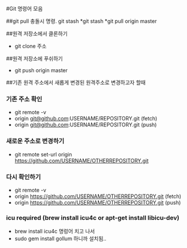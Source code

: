#Git 명령어 모음

##git pull 충돌시 명령. git stash
*git stash
*git pull origin master

##원격 저장소에서 클론하기
* git clone 주소

##원격 저장소에 푸쉬하기
* git push origin master

##기존 원격 주소에서 새롭게 변경된 원격주소로 변경하고자 할때
### 기존 주소 확인
* git remote -v
* origin  git@github.com:USERNAME/REPOSITORY.git (fetch)
* origin  git@github.com:USERNAME/REPOSITORY.git (push)

### 새로운 주소로 변경하기
* git remote set-url origin https://github.com/USERNAME/OTHERREPOSITORY.git

### 다시 확인하기
* git remote -v
* origin  https://github.com/USERNAME/OTHERREPOSITORY.git (fetch)
* origin  https://github.com/USERNAME/OTHERREPOSITORY.git (push)

### icu required (brew install icu4c or apt-get install libicu-dev) 
* brew install icu4c 명렁어 치고 나서
* sudo gem install gollum 하니까 설치됨..


